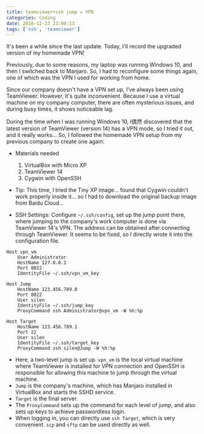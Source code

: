 ```yaml
---
title: teamviewer+ssh jump = VPN
categories: Coding
date: 2018-12-23 23:00:13
tags: ['ssh', 'teamviewer']
---
```


<!-- Abstract part -->
It's been a while since the last update. Today, I'll record the upgraded version of my homemade VPN!

<!-- more -->
Previously, due to some reasons, my laptop was running Windows 10, and then I switched back to Manjaro. So, I had to reconfigure some things again, one of which was the VPN I used for working from home.

Since our company doesn't have a VPN set up, I've always been using TeamViewer. However, it's quite inconvenient. Because I use a virtual machine on my company computer, there are often mysterious issues, and during busy times, it shows noticeable lag.

During the time when I was running Windows 10, I偶然 discovered that the latest version of TeamViewer (version 14) has a VPN mode, so I tried it out, and it really works... So, I followed the homemade VPN setup from my previous company to create one again:

- Materials needed
    1. VirtualBox with Micro XP
    2. TeamViewer 14 
    3. Cygwin with OpenSSH
- Tip: This time, I tried the Tiny XP image... found that Cygwin couldn't work properly inside it... so I had to download the original backup image from Baidu Cloud...

- SSH Settings: Configure `~/.ssh/config`, set up the jump point there, where jumping to the company's work computer is done via TeamViewer 14's VPN. The address can be obtained after connecting through TeamViewer. It seems to be fixed, so I directly wrote it into the configuration file.

```
Host vpn_vm
    User Administrator
    HostName 127.0.0.1
    Port 8022
    IdentityFile ~/.ssh/vpn_vm_key

Host Jump
    HostName 123.456.789.0
    Port 8022
    User silen
    IdentityFile ~/.ssh/jump_key
    ProxyCommand ssh Administrator@vpn_vm -W %h:%p

Host Target
    HostName 123.456.789.1
    Port 22
    User silen
    IdentityFile ~/.ssh/target_key
    ProxyCommand ssh silen@Jump -W %h:%p
```

- Here, a two-level jump is set up. `vpn_vm` is the local virtual machine where TeamViewer is installed for VPN connection and OpenSSH is responsible for allowing this machine to jump through the virtual machine.
- `Jump` is the company's machine, which has Manjaro installed in VirtualBox and starts the SSHD service.
- `Target` is the final server.
- The `ProxyCommand` sets up the command for each level of jump, and also sets up keys to achieve passwordless login.
- When logging in, you can directly use `ssh Target`, which is very convenient. `scp` and `sftp` can be used directly as well.
```